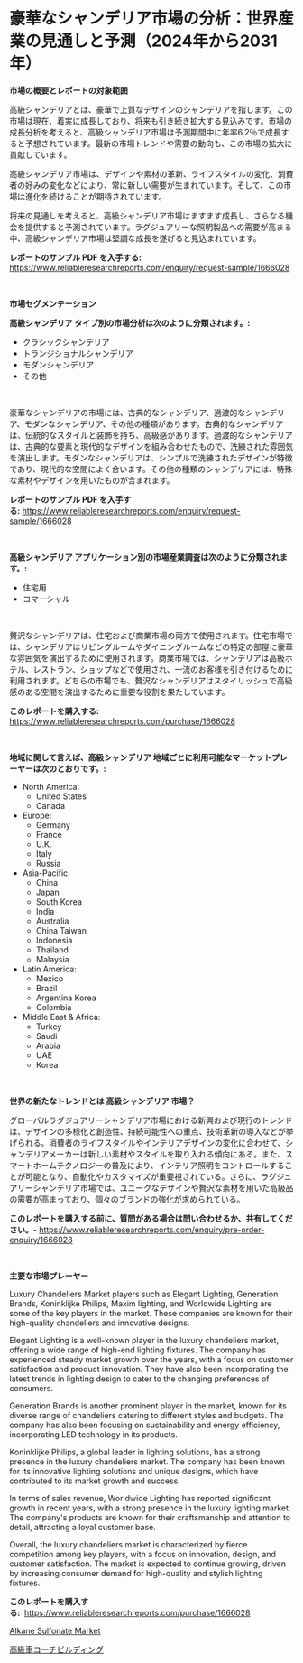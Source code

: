 <p><h1>豪華なシャンデリア市場の分析：世界産業の見通しと予測（2024年から2031年）</h1></p><p><strong>市場の概要とレポートの対象範囲</strong></p>
<p><p>高級シャンデリアとは、豪華で上質なデザインのシャンデリアを指します。この市場は現在、着実に成長しており、将来も引き続き拡大する見込みです。市場の成長分析を考えると、高級シャンデリア市場は予測期間中に年率6.2％で成長すると予想されています。最新の市場トレンドや需要の動向も、この市場の拡大に貢献しています。</p><p>高級シャンデリア市場は、デザインや素材の革新、ライフスタイルの変化、消費者の好みの変化などにより、常に新しい需要が生まれています。そして、この市場は進化を続けることが期待されています。</p><p>将来の見通しを考えると、高級シャンデリア市場はますます成長し、さらなる機会を提供すると予測されています。ラグジュアリーな照明製品への需要が高まる中、高級シャンデリア市場は堅調な成長を遂げると見込まれています。</p></p>
<p><strong>レポートのサンプル PDF を入手する:</strong> <a href="https://www.reliableresearchreports.com/enquiry/request-sample/1666028">https://www.reliableresearchreports.com/enquiry/request-sample/1666028</a></p>
<p>&nbsp;</p>
<p><strong>市場セグメンテーション</strong></p>
<p><strong>高級シャンデリア タイプ別の市場分析は次のように分類されます。:</strong></p>
<p><ul><li>クラシックシャンデリア</li><li>トランジショナルシャンデリア</li><li>モダンシャンデリア</li><li>その他</li></ul></p>
<p>&nbsp;</p>
<p><p>豪華なシャンデリアの市場には、古典的なシャンデリア、過渡的なシャンデリア、モダンなシャンデリア、その他の種類があります。古典的なシャンデリアは、伝統的なスタイルと装飾を持ち、高級感があります。過渡的なシャンデリアは、古典的な要素と現代的なデザインを組み合わせたもので、洗練された雰囲気を演出します。モダンなシャンデリアは、シンプルで洗練されたデザインが特徴であり、現代的な空間によく合います。その他の種類のシャンデリアには、特殊な素材やデザインを用いたものが含まれます。</p></p>
<p><strong>レポートのサンプル PDF を入手する:</strong>&nbsp;<a href="https://www.reliableresearchreports.com/enquiry/request-sample/1666028">https://www.reliableresearchreports.com/enquiry/request-sample/1666028</a></p>
<p>&nbsp;</p>
<p><strong> 高級シャンデリア アプリケーション別の市場産業調査は次のように分類されます。:</strong></p>
<p><ul><li>住宅用</li><li>コマーシャル</li></ul></p>
<p>&nbsp;</p>
<p><p>贅沢なシャンデリアは、住宅および商業市場の両方で使用されます。住宅市場では、シャンデリアはリビングルームやダイニングルームなどの特定の部屋に豪華な雰囲気を演出するために使用されます。商業市場では、シャンデリアは高級ホテル、レストラン、ショップなどで使用され、一流のお客様を引き付けるために利用されます。どちらの市場でも、贅沢なシャンデリアはスタイリッシュで高級感のある空間を演出するために重要な役割を果たしています。</p></p>
<p><strong>このレポートを購入する:</strong>&nbsp; <a href="https://www.reliableresearchreports.com/purchase/1666028">https://www.reliableresearchreports.com/purchase/1666028</a></p>
<p>&nbsp;</p>
<p><strong>地域に関して言えば、高級シャンデリア 地域ごとに利用可能なマーケットプレーヤーは次のとおりです。:</strong></p>
<p><ul>
    <li>
        North America:
        <ul>
            <li>United States</li>
            <li>Canada</li>
        </ul>
    </li>
    <li>
        Europe:
        <ul>
            <li>Germany</li>
            <li>France</li>
            <li>U.K.</li>
            <li>Italy</li>
            <li>Russia</li>
        </ul>
    </li>
    <li>
        Asia-Pacific:
        <ul>
            <li>China</li>
            <li>Japan</li>
            <li>South Korea</li>
            <li>India</li>
            <li>Australia</li>
            <li>China Taiwan</li>
            <li>Indonesia</li>
            <li>Thailand</li>
            <li>Malaysia</li>
        </ul>
    </li>
    <li>
        Latin America:
        <ul>
            <li>Mexico</li>
            <li>Brazil</li>
            <li>Argentina Korea</li>
            <li>Colombia</li>
        </ul>
    </li>
    <li>
        Middle East & Africa:
        <ul>
            <li>Turkey</li>
            <li>Saudi</li>
            <li>Arabia</li>
            <li>UAE</li>
            <li>Korea</li>
        </ul>
    </li>
    </ul></p>
<p>&nbsp;</p>
<p><strong>世界の新たなトレンドとは 高級シャンデリア 市場？</strong></p>
<p><p>グローバルラグジュアリーシャンデリア市場における新興および現行のトレンドは、デザインの多様化と創造性、持続可能性への重点、技術革新の導入などが挙げられる。消費者のライフスタイルやインテリアデザインの変化に合わせて、シャンデリアメーカーは新しい素材やスタイルを取り入れる傾向にある。また、スマートホームテクノロジーの普及により、インテリア照明をコントロールすることが可能となり、自動化やカスタマイズが重要視されている。さらに、ラグジュアリーシャンデリア市場では、ユニークなデザインや贅沢な素材を用いた高級品の需要が高まっており、個々のブランドの強化が求められている。</p></p>
<p><strong>このレポートを購入する前に、質問がある場合は問い合わせるか、共有してください。</strong>- <a href="https://www.reliableresearchreports.com/enquiry/pre-order-enquiry/1666028">https://www.reliableresearchreports.com/enquiry/pre-order-enquiry/1666028</a></p>
<p>&nbsp;</p>
<p><strong>主要な市場プレーヤー</strong></p>
<p><p>Luxury Chandeliers Market players such as Elegant Lighting, Generation Brands, Koninklijke Philips, Maxim lighting, and Worldwide Lighting are some of the key players in the market. These companies are known for their high-quality chandeliers and innovative designs. </p><p>Elegant Lighting is a well-known player in the luxury chandeliers market, offering a wide range of high-end lighting fixtures. The company has experienced steady market growth over the years, with a focus on customer satisfaction and product innovation. They have also been incorporating the latest trends in lighting design to cater to the changing preferences of consumers.</p><p>Generation Brands is another prominent player in the market, known for its diverse range of chandeliers catering to different styles and budgets. The company has also been focusing on sustainability and energy efficiency, incorporating LED technology in its products.</p><p>Koninklijke Philips, a global leader in lighting solutions, has a strong presence in the luxury chandeliers market. The company has been known for its innovative lighting solutions and unique designs, which have contributed to its market growth and success.</p><p>In terms of sales revenue, Worldwide Lighting has reported significant growth in recent years, with a strong presence in the luxury lighting market. The company's products are known for their craftsmanship and attention to detail, attracting a loyal customer base.</p><p>Overall, the luxury chandeliers market is characterized by fierce competition among key players, with a focus on innovation, design, and customer satisfaction. The market is expected to continue growing, driven by increasing consumer demand for high-quality and stylish lighting fixtures.</p></p>
<p><strong>このレポートを購入する:</strong>&nbsp;&nbsp;<a href="https://www.reliableresearchreports.com/purchase/1666028">https://www.reliableresearchreports.com/purchase/1666028</a></p>
<p><p><a href="https://pretty-mail-caf.notion.site/Alkane-Sulfonate-Market-Size-Growth-and-Forecast-from-2024-2031-b7784ad4fc9d4cbaad02b1e4f45087c2">Alkane Sulfonate Market</a></p><p><a href="https://github.com/SarahFahey88/Market-Research-Report-List-1/blob/main/502079415073.md">高級車コーチビルディング</a></p></p>